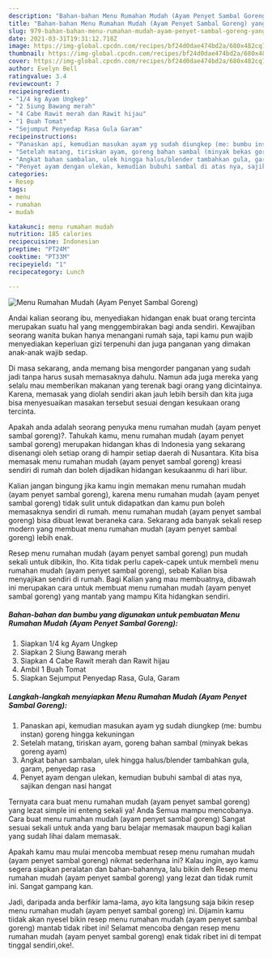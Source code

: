 ```yaml
---
description: "Bahan-bahan Menu Rumahan Mudah (Ayam Penyet Sambal Goreng) yang nikmat dan Mudah Dibuat"
title: "Bahan-bahan Menu Rumahan Mudah (Ayam Penyet Sambal Goreng) yang nikmat dan Mudah Dibuat"
slug: 979-bahan-bahan-menu-rumahan-mudah-ayam-penyet-sambal-goreng-yang-nikmat-dan-mudah-dibuat
date: 2021-03-31T19:31:12.718Z
image: https://img-global.cpcdn.com/recipes/bf24d0dae474bd2a/680x482cq70/menu-rumahan-mudah-ayam-penyet-sambal-goreng-foto-resep-utama.jpg
thumbnail: https://img-global.cpcdn.com/recipes/bf24d0dae474bd2a/680x482cq70/menu-rumahan-mudah-ayam-penyet-sambal-goreng-foto-resep-utama.jpg
cover: https://img-global.cpcdn.com/recipes/bf24d0dae474bd2a/680x482cq70/menu-rumahan-mudah-ayam-penyet-sambal-goreng-foto-resep-utama.jpg
author: Evelyn Bell
ratingvalue: 3.4
reviewcount: 7
recipeingredient:
- "1/4 kg Ayam Ungkep"
- "2 Siung Bawang merah"
- "4 Cabe Rawit merah dan Rawit hijau"
- "1 Buah Tomat"
- "Sejumput Penyedap Rasa Gula Garam"
recipeinstructions:
- "Panaskan api, kemudian masukan ayam yg sudah diungkep (me: bumbu instan) goreng hingga kekuningan"
- "Setelah matang, tiriskan ayam, goreng bahan sambal (minyak bekas goreng ayam)"
- "Angkat bahan sambalan, ulek hingga halus/blender tambahkan gula, garam, penyedap rasa"
- "Penyet ayam dengan ulekan, kemudian bubuhi sambal di atas nya, sajikan dengan nasi hangat"
categories:
- Resep
tags:
- menu
- rumahan
- mudah

katakunci: menu rumahan mudah 
nutrition: 185 calories
recipecuisine: Indonesian
preptime: "PT24M"
cooktime: "PT33M"
recipeyield: "1"
recipecategory: Lunch

---
```



![Menu Rumahan Mudah (Ayam Penyet Sambal Goreng)](https://img-global.cpcdn.com/recipes/bf24d0dae474bd2a/680x482cq70/menu-rumahan-mudah-ayam-penyet-sambal-goreng-foto-resep-utama.jpg)

Andai kalian seorang ibu, menyediakan hidangan enak buat orang tercinta merupakan suatu hal yang menggembirakan bagi anda sendiri. Kewajiban seorang  wanita bukan hanya menangani rumah saja, tapi kamu pun wajib menyediakan keperluan gizi terpenuhi dan juga panganan yang dimakan anak-anak wajib sedap.

Di masa  sekarang, anda memang bisa mengorder panganan yang sudah jadi tanpa harus susah memasaknya dahulu. Namun ada juga mereka yang selalu mau memberikan makanan yang terenak bagi orang yang dicintainya. Karena, memasak yang diolah sendiri akan jauh lebih bersih dan kita juga bisa menyesuaikan masakan tersebut sesuai dengan kesukaan orang tercinta. 



Apakah anda adalah seorang penyuka menu rumahan mudah (ayam penyet sambal goreng)?. Tahukah kamu, menu rumahan mudah (ayam penyet sambal goreng) merupakan hidangan khas di Indonesia yang sekarang disenangi oleh setiap orang di hampir setiap daerah di Nusantara. Kita bisa memasak menu rumahan mudah (ayam penyet sambal goreng) kreasi sendiri di rumah dan boleh dijadikan hidangan kesukaanmu di hari libur.

Kalian jangan bingung jika kamu ingin memakan menu rumahan mudah (ayam penyet sambal goreng), karena menu rumahan mudah (ayam penyet sambal goreng) tidak sulit untuk didapatkan dan kamu pun boleh memasaknya sendiri di rumah. menu rumahan mudah (ayam penyet sambal goreng) bisa dibuat lewat beraneka cara. Sekarang ada banyak sekali resep modern yang membuat menu rumahan mudah (ayam penyet sambal goreng) lebih enak.

Resep menu rumahan mudah (ayam penyet sambal goreng) pun mudah sekali untuk dibikin, lho. Kita tidak perlu capek-capek untuk membeli menu rumahan mudah (ayam penyet sambal goreng), sebab Kalian bisa menyajikan sendiri di rumah. Bagi Kalian yang mau membuatnya, dibawah ini merupakan cara untuk membuat menu rumahan mudah (ayam penyet sambal goreng) yang mantab yang mampu Kita hidangkan sendiri.

<!--inarticleads1-->

##### Bahan-bahan dan bumbu yang digunakan untuk pembuatan Menu Rumahan Mudah (Ayam Penyet Sambal Goreng):

1. Siapkan 1/4 kg Ayam Ungkep
1. Siapkan 2 Siung Bawang merah
1. Siapkan 4 Cabe Rawit merah dan Rawit hijau
1. Ambil 1 Buah Tomat
1. Siapkan Sejumput Penyedap Rasa, Gula, Garam




<!--inarticleads2-->

##### Langkah-langkah menyiapkan Menu Rumahan Mudah (Ayam Penyet Sambal Goreng):

1. Panaskan api, kemudian masukan ayam yg sudah diungkep (me: bumbu instan) goreng hingga kekuningan
1. Setelah matang, tiriskan ayam, goreng bahan sambal (minyak bekas goreng ayam)
1. Angkat bahan sambalan, ulek hingga halus/blender tambahkan gula, garam, penyedap rasa
1. Penyet ayam dengan ulekan, kemudian bubuhi sambal di atas nya, sajikan dengan nasi hangat




Ternyata cara buat menu rumahan mudah (ayam penyet sambal goreng) yang lezat simple ini enteng sekali ya! Anda Semua mampu mencobanya. Cara buat menu rumahan mudah (ayam penyet sambal goreng) Sangat sesuai sekali untuk anda yang baru belajar memasak maupun bagi kalian yang sudah lihai dalam memasak.

Apakah kamu mau mulai mencoba membuat resep menu rumahan mudah (ayam penyet sambal goreng) nikmat sederhana ini? Kalau ingin, ayo kamu segera siapkan peralatan dan bahan-bahannya, lalu bikin deh Resep menu rumahan mudah (ayam penyet sambal goreng) yang lezat dan tidak rumit ini. Sangat gampang kan. 

Jadi, daripada anda berfikir lama-lama, ayo kita langsung saja bikin resep menu rumahan mudah (ayam penyet sambal goreng) ini. Dijamin kamu tiidak akan nyesel bikin resep menu rumahan mudah (ayam penyet sambal goreng) mantab tidak ribet ini! Selamat mencoba dengan resep menu rumahan mudah (ayam penyet sambal goreng) enak tidak ribet ini di tempat tinggal sendiri,oke!.

